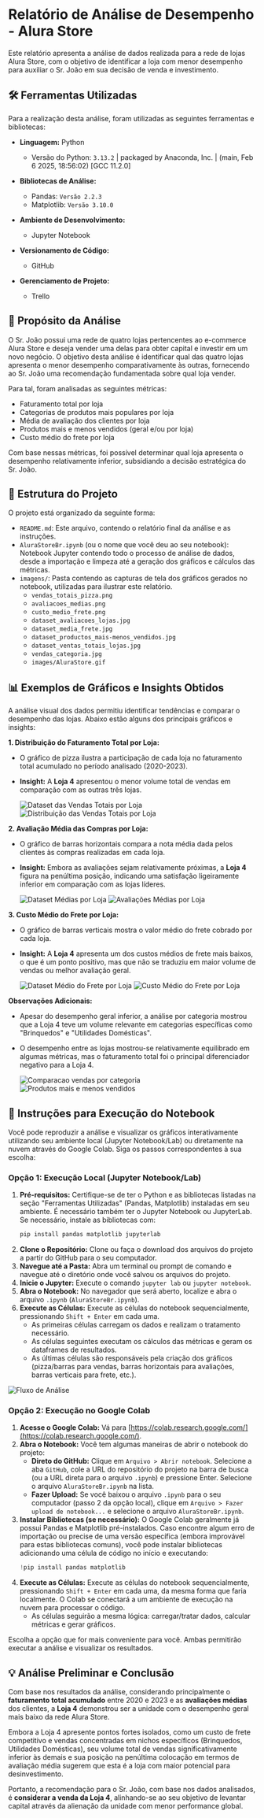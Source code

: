 # Relatório de Análise de Desempenho - Alura Store

Este relatório apresenta a análise de dados realizada para a rede de lojas Alura Store, com o objetivo de identificar a loja com menor desempenho para auxiliar o Sr. João em sua decisão de venda e investimento.

## 🛠️ Ferramentas Utilizadas

Para a realização desta análise, foram utilizadas as seguintes ferramentas e bibliotecas:

*   **Linguagem:** Python
    *  Versão do Python: `3.13.2` | packaged by Anaconda, Inc. | (main, Feb  6 2025, 18:56:02) [GCC 11.2.0]
    
*   **Bibliotecas de Análise:**
    *   Pandas: `Versão 2.2.3`
    *   Matplotlib: `Versão 3.10.0`
*   **Ambiente de Desenvolvimento:**
    *   Jupyter Notebook
*   **Versionamento de Código:**
    *   GitHub
*   **Gerenciamento de Projeto:**
    *   Trello

## 🎯 Propósito da Análise

O Sr. João possui uma rede de quatro lojas pertencentes ao e-commerce Alura Store e deseja vender uma delas para obter capital e investir em um novo negócio. O objetivo desta análise é identificar qual das quatro lojas apresenta o menor desempenho comparativamente às outras, fornecendo ao Sr. João uma recomendação fundamentada sobre qual loja vender.

Para tal, foram analisadas as seguintes métricas:
*   Faturamento total por loja
*   Categorias de produtos mais populares por loja
*   Média de avaliação dos clientes por loja
*   Produtos mais e menos vendidos (geral e/ou por loja)
*   Custo médio do frete por loja

Com base nessas métricas, foi possível determinar qual loja apresenta o desempenho relativamente inferior, subsidiando a decisão estratégica do Sr. João.

## 📂 Estrutura do Projeto

O projeto está organizado da seguinte forma:

*   `README.md`: Este arquivo, contendo o relatório final da análise e as instruções.
*   `AluraStoreBr.ipynb` (ou o nome que você deu ao seu notebook): Notebook Jupyter contendo todo o processo de análise de dados, desde a importação e limpeza até a geração dos gráficos e cálculos das métricas.
*   `imagens/`: Pasta contendo as capturas de tela dos gráficos gerados no notebook, utilizadas para ilustrar este relatório.
    *   `vendas_totais_pizza.png`
    *   `avaliacoes_medias.png`
    *   `custo_medio_frete.png`
    *   `dataset_avaliacoes_lojas.jpg`
    *   `dataset_media_frete.jpg`
    *   `dataset_productos_mais-menos_vendidos.jpg`
    *   `dataset_ventas_totais_lojas.jpg`
    *   `vendas_categoria.jpg`
    *   `images/AluraStore.gif`

## 📊 Exemplos de Gráficos e Insights Obtidos

A análise visual dos dados permitiu identificar tendências e comparar o desempenho das lojas. Abaixo estão alguns dos principais gráficos e insights:

**1. Distribuição do Faturamento Total por Loja:**
*   O gráfico de pizza ilustra a participação de cada loja no faturamento total acumulado no período analisado (2020-2023).
*   **Insight:** A **Loja 4** apresentou o menor volume total de vendas em comparação com as outras três lojas.

    ![Dataset das Vendas Totais por Loja](images/dataset_ventas_totais_lojas.jpg)
    ![Distribuição das Vendas Totais por Loja](images/vendas_totais_pizza.jpg)


**2. Avaliação Média das Compras por Loja:**
*   O gráfico de barras horizontais compara a nota média dada pelos clientes às compras realizadas em cada loja.
*   **Insight:** Embora as avaliações sejam relativamente próximas, a **Loja 4** figura na penúltima posição, indicando uma satisfação ligeiramente inferior em comparação com as lojas líderes.

    ![Dataset Médias por Loja](images/dataset_avaliacoes_lojas.jpg)
    ![Avaliações Médias por Loja](images/media_avaliacoes_lojas.jpg)

**3. Custo Médio do Frete por Loja:**
*   O gráfico de barras verticais mostra o valor médio do frete cobrado por cada loja.
*   **Insight:** A **Loja 4** apresenta um dos custos médios de frete mais baixos, o que é um ponto positivo, mas que não se traduziu em maior volume de vendas ou melhor avaliação geral.

    ![Dataset Médio do Frete por Loja](images/dataset_media_frete.jpg)
    ![Custo Médio do Frete por Loja](images/custo_medio_frete.jpg)

**Observações Adicionais:**
*   Apesar do desempenho geral inferior, a análise por categoria mostrou que a Loja 4 teve um volume relevante em categorias específicas como "Brinquedos" e "Utilidades Domésticas".
*   O desempenho entre as lojas mostrou-se relativamente equilibrado em algumas métricas, mas o faturamento total foi o principal diferenciador negativo para a Loja 4.

    ![Comparacao vendas por categoria](images/vendas_categoria.jpg)
    ![Produtos mais e menos vendidos](images/dataset_productos_mais-menos_vendidos.jpg)

## 🚀 Instruções para Execução do Notebook

Você pode reproduzir a análise e visualizar os gráficos interativamente utilizando seu ambiente local (Jupyter Notebook/Lab) ou diretamente na nuvem através do Google Colab. Siga os passos correspondentes à sua escolha:

### Opção 1: Execução Local (Jupyter Notebook/Lab)

1.  **Pré-requisitos:** Certifique-se de ter o Python e as bibliotecas listadas na seção "Ferramentas Utilizadas" (Pandas, Matplotlib) instaladas em seu ambiente. É necessário também ter o Jupyter Notebook ou JupyterLab. Se necessário, instale as bibliotecas com:
    ```bash
    pip install pandas matplotlib jupyterlab
    ```
2.  **Clone o Repositório:** Clone ou faça o download dos arquivos do projeto a partir do GitHub para o seu computador.
3.  **Navegue até a Pasta:** Abra um terminal ou prompt de comando e navegue até o diretório onde você salvou os arquivos do projeto.
4.  **Inicie o Jupyter:** Execute o comando `jupyter lab` ou `jupyter notebook`.
5.  **Abra o Notebook:** No navegador que será aberto, localize e abra o arquivo `.ipynb` (`AluraStoreBr.ipynb`).
6.  **Execute as Células:** Execute as células do notebook sequencialmente, pressionando `Shift + Enter` em cada uma.
    *   As primeiras células carregam os dados e realizam o tratamento necessário.
    *   As células seguintes executam os cálculos das métricas e geram os dataframes de resultados.
    *   As últimas células são responsáveis pela criação dos gráficos (pizza/barras para vendas, barras horizontais para avaliações, barras verticais para frete, etc.).

   ![Fluxo de Análise](images/AluraStore.gif)

### Opção 2: Execução no Google Colab

1.  **Acesse o Google Colab:** Vá para [https://colab.research.google.com/](https://colab.research.google.com/).
2.  **Abra o Notebook:** Você tem algumas maneiras de abrir o notebook do projeto:
    *   **Direto do GitHub:** Clique em `Arquivo > Abrir notebook`. Selecione a aba `GitHub`, cole a URL do repositório do projeto na barra de busca (ou a URL direta para o arquivo `.ipynb`) e pressione Enter. Selecione o arquivo `AluraStoreBr.ipynb` na lista.
    *   **Fazer Upload:** Se você baixou o arquivo `.ipynb` para o seu computador (passo 2 da opção local), clique em `Arquivo > Fazer upload de notebook...` e selecione o arquivo `AluraStoreBr.ipynb`.
3.  **Instalar Bibliotecas (se necessário):** O Google Colab geralmente já possui Pandas e Matplotlib pré-instalados. Caso encontre algum erro de importação ou precise de uma versão específica (embora improvável para estas bibliotecas comuns), você pode instalar bibliotecas adicionando uma célula de código no início e executando:
    ```python
    !pip install pandas matplotlib
    ```
4.  **Execute as Células:** Execute as células do notebook sequencialmente, pressionando `Shift + Enter` em cada uma, da mesma forma que faria localmente. O Colab se conectará a um ambiente de execução na nuvem para processar o código.
    *   As células seguirão a mesma lógica: carregar/tratar dados, calcular métricas e gerar gráficos.

Escolha a opção que for mais conveniente para você. Ambas permitirão executar a análise e visualizar os resultados.

## 💡 Análise Preliminar e Conclusão

Com base nos resultados da análise, considerando principalmente o **faturamento total acumulado** entre 2020 e 2023 e as **avaliações médias** dos clientes, a **Loja 4** demonstrou ser a unidade com o desempenho geral mais baixo da rede Alura Store.

Embora a Loja 4 apresente pontos fortes isolados, como um custo de frete competitivo e vendas concentradas em nichos específicos (Brinquedos, Utilidades Domésticas), seu volume total de vendas significativamente inferior às demais e sua posição na penúltima colocação em termos de avaliação média sugerem que esta é a loja com maior potencial para desinvestimento.

Portanto, a recomendação para o Sr. João, com base nos dados analisados, é **considerar a venda da Loja 4**, alinhando-se ao seu objetivo de levantar capital através da alienação da unidade com menor performance global.
